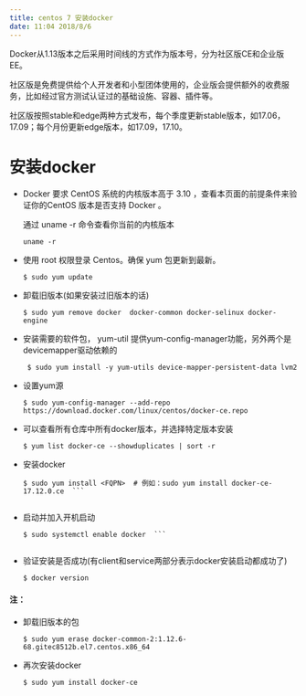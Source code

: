 ```yaml
---
title: centos 7 安装docker
date: 11:04 2018/8/6
---
```


Docker从1.13版本之后采用时间线的方式作为版本号，分为社区版CE和企业版EE。

社区版是免费提供给个人开发者和小型团体使用的，企业版会提供额外的收费服务，比如经过官方测试认证过的基础设施、容器、插件等。

社区版按照stable和edge两种方式发布，每个季度更新stable版本，如17.06，17.09；每个月份更新edge版本，如17.09，17.10。


# 安装docker

- Docker 要求 CentOS 系统的内核版本高于 3.10 ，查看本页面的前提条件来验证你的CentOS 版本是否支持 Docker 。
  
  通过 uname -r 命令查看你当前的内核版本
  
  ``` uname -r ```

- 使用 root 权限登录 Centos。确保 yum 包更新到最新。
  
  ``` $ sudo yum update ```
  
- 卸载旧版本(如果安装过旧版本的话)

  ``` $ sudo yum remove docker  docker-common docker-selinux docker-engine ``` 

- 安装需要的软件包， yum-util 提供yum-config-manager功能，另外两个是devicemapper驱动依赖的

  ```  $ sudo yum install -y yum-utils device-mapper-persistent-data lvm2 ``` 
- 设置yum源

  ``` $ sudo yum-config-manager --add-repo https://download.docker.com/linux/centos/docker-ce.repo ``` 
 

- 可以查看所有仓库中所有docker版本，并选择特定版本安装

  ``` $ yum list docker-ce --showduplicates | sort -r ``` 
  
- 安装docker

  ``` $ sudo yum install docker-ce  #由于repo中默认只开启stable仓库，故这里安装的是最新稳定版17.12.0  
  $ sudo yum install <FQPN>  # 例如：sudo yum install docker-ce-17.12.0.ce  ``` 


- 启动并加入开机启动

  ``` $ sudo systemctl start docker  
  $ sudo systemctl enable docker  ``` 


- 验证安装是否成功(有client和service两部分表示docker安装启动都成功了)

  ``` $ docker version  ``` 



#### 注：

- 卸载旧版本的包

  ``` $ sudo yum erase docker-common-2:1.12.6-68.gitec8512b.el7.centos.x86_64  ``` 

- 再次安装docker
  
  ``` $ sudo yum install docker-ce  ``` 